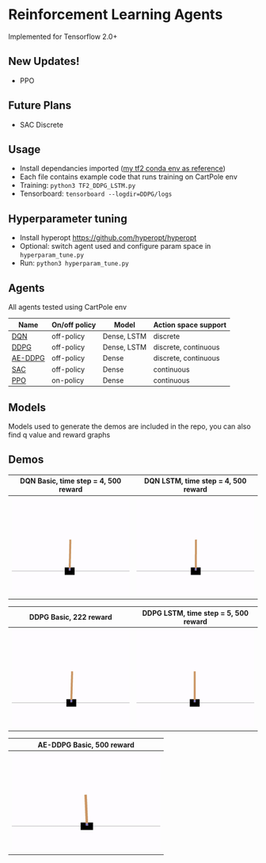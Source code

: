 # Reinforcement Learning Agents 
Implemented for Tensorflow 2.0+

## New Updates!
- PPO

## Future Plans
- SAC Discrete

## Usage
- Install dependancies imported ([my tf2 conda env as reference](https://github.com/anita-hu/TF2-RL/blob/master/mytf2env.txt))
- Each file contains example code that runs training on CartPole env
- Training: `python3 TF2_DDPG_LSTM.py`
- Tensorboard: `tensorboard --logdir=DDPG/logs`

## Hyperparameter tuning
- Install hyperopt https://github.com/hyperopt/hyperopt
- Optional: switch agent used and configure param space in `hyperparam_tune.py` 
- Run: `python3 hyperparam_tune.py`

## Agents
All agents tested using CartPole env

| Name | On/off policy | Model | Action space support |
| --- | --- | --- | --- | 
| [DQN](https://www.cs.toronto.edu/~vmnih/docs/dqn.pdf) | off-policy | Dense, LSTM | discrete |
| [DDPG](https://arxiv.org/pdf/1509.02971.pdf) | off-policy | Dense, LSTM | discrete, continuous | 
| [AE-DDPG](https://arxiv.org/pdf/1903.00827.pdf) | off-policy | Dense | discrete, continuous | 
| [SAC](https://arxiv.org/pdf/1812.05905.pdf) | off-policy | Dense | continuous |
| [PPO](https://arxiv.org/pdf/1707.06347.pdf) | on-policy | Dense | continuous | 


## Models
Models used to generate the demos are included in the repo, you can also find q value and reward graphs 

## Demos
| DQN Basic, time step = 4, 500 reward | DQN LSTM, time step = 4, 500 reward |
| --- | --- |
| <img src="DQN/gifs/test_render_basic_time_step4_reward500.gif" height="200"> | <img src="DQN/gifs/test_render_lstm_time_step4_reward500.gif" height="200"> |

| DDPG Basic, 222 reward | DDPG LSTM, time step = 5, 500 reward |
| --- | --- |
| <img src="DDPG/gifs/test_render_basic_reward222.gif" height="200"> | <img src="DDPG/gifs/test_render_lstm_time_step5_reward500.gif" height="200"> |

| AE-DDPG Basic, 500 reward |
| --- |
| <img src="AE-DDPG/gifs/test_render_basic_reward500.gif" height="200"> |
